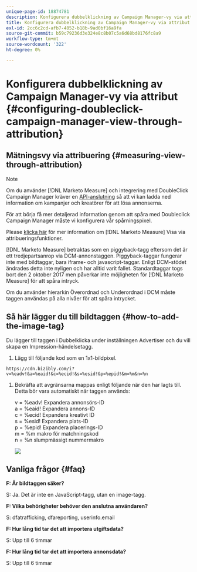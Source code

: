 ```yaml
---
unique-page-id: 18874781
description: Konfigurera dubbelklickning av Campaign Manager-vy via attribut - [!DNL Marketo Measure] - Produktdokumentation
title: Konfigurera dubbelklickning av Campaign Manager-vy via attribut
exl-id: 2cc6c2cd-afb7-4052-b18b-9ad0bf16a9fa
source-git-commit: b59c79236d3e324e8c8b07c5a6d68bd8176fc8a9
workflow-type: tm+mt
source-wordcount: '322'
ht-degree: 0%

---
```


# Konfigurera dubbelklickning av Campaign Manager-vy via attribut {#configuring-doubleclick-campaign-manager-view-through-attribution}

## Mätningsvy via attribuering {#measuring-view-through-attribution}

>[!NOTE]
>
>Om du använder [!DNL Marketo Measure] och integrering med DoubleClick Campaign Manager kräver en [API-anslutning](/help/api-connections/utilizing-marketo-measures-api-connections/integrated-ad-platforms.md#how-to-connect-ad-platforms) så att vi kan ladda ned information om kampanjer och kreatörer för att lösa annonserna.

För att börja få mer detaljerad information genom att spåra med Doubleclick Campaign Manager måste vi konfigurera vår spårningspixel.

Please [klicka här](/help/advanced-marketo-measure-features/view-through-attribution/marketo-measure-view-through-attribution-faq.md) för mer information om [!DNL Marketo Measure] Visa via attribueringsfunktioner.

[!DNL Marketo Measure] betraktas som en piggyback-tagg eftersom det är ett tredjepartsanrop via DCM-annonstaggen. Piggyback-taggar fungerar inte med bildtaggar, bara iframe- och javascript-taggar. Enligt DCM-stödet ändrades detta inte nyligen och har alltid varit fallet. Standardtaggar togs bort den 2 oktober 2017 men påverkar inte möjligheten för [!DNL Marketo Measure] för att spåra intryck.

Om du använder hierarkin Överordnad och Underordnad i DCM måste taggen användas på alla nivåer för att spåra intrycket.

## Så här lägger du till bildtaggen {#how-to-add-the-image-tag}

Du lägger till taggen i Dubbelklicka under inställningen Advertiser och du vill skapa en Impression-händelsetagg.

1. Lägg till följande kod som en 1x1-bildpixel.

`https://cdn.bizibly.com/i?v=%eadv!&a=%eaid!&c=%ecid!&s=%esid!&p=%epid!&m=%m&n=%n`

1. Bekräfta att avgränsarna mappas enligt följande när den har lagts till. Detta bör vara automatiskt när taggen används:

   v = %eadv! Expandera annonsörs-ID\
   a = %eaid! Expandera annons-ID\
   c = %ecid! Expandera kreativt ID\
   s = %esid! Expandera plats-ID\
   p = %epid! Expandera placerings-ID\
   m = %m makro för matchningskod\
   n = %n slumpmässigt nummermakro

   ![](assets/1.png)

## Vanliga frågor {#faq}

**F: Är bildtaggen säker?**

S: Ja. Det är inte en JavaScript-tagg, utan en image-tagg.

**F: Vilka behörigheter behöver den anslutna användaren?**

S: dfatrafficking, dfareporting, userinfo.email

**F: Hur lång tid tar det att importera utgiftsdata?**

S: Upp till 6 timmar

**F: Hur lång tid tar det att importera annonsdata?**

S: Upp till 6 timmar
